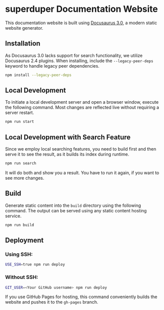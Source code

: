 # superduper Documentation Website

This documentation website is built using [Docusaurus 3.0](https://docusaurus.io/), a modern static website generator.

## Installation

As Docusaurus 3.0 lacks support for search functionality, we utilize Docusaurus 2.4 plugins. When installing, include the `--legacy-peer-deps` keyword to handle legacy peer dependencies.

```bash
npm install --legacy-peer-deps
```

## Local Development

To initiate a local development server and open a browser window, execute the following command. Most changes are reflected live without requiring a server restart.

```bash
npm run start
```

## Local Development with Search Feature

Since we employ local searching features, you need to build first and then serve it to see the result, as it builds its index during runtime.

```bash
npm run search
```

It will do both and show you a result. You have to run it again, if you want to see more changes.

## Build

Generate static content into the `build` directory using the following command. The output can be served using any static content hosting service.

```bash
npm run build
```

## Deployment

### Using SSH:

```bash
USE_SSH=true npm run deploy
```

### Without SSH:

```bash
GIT_USER=<Your GitHub username> npm run deploy
```

If you use GitHub Pages for hosting, this command conveniently builds the website and pushes it to the `gh-pages` branch.
